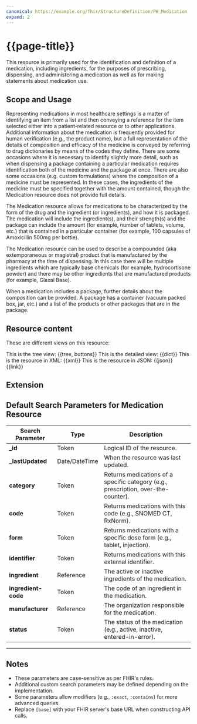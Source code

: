 ```yaml
---
canonical: https://example.org/fhir/StructureDefinition/PH_Medication
expand: 2
---
```


# {{page-title}}

This resource is primarily used for the identification and definition of a medication, including ingredients, for the purposes of prescribing, dispensing, and administering a medication as well as for making statements about medication use.

## Scope and Usage

Representing medications in most healthcare settings is a matter of identifying an item from a list and then conveying a reference for the item selected either into a patient-related resource or to other applications. Additional information about the medication is frequently provided for human verification (e.g., the product name), but a full representation of the details of composition and efficacy of the medicine is conveyed by referring to drug dictionaries by means of the codes they define. There are some occasions where it is necessary to identify slightly more detail, such as when dispensing a package containing a particular medication requires identification both of the medicine and the package at once. There are also some occasions (e.g. custom formulations) where the composition of a medicine must be represented. In these cases, the ingredients of the medicine must be specified together with the amount contained, though the Medication resource does not provide full details.

The Medication resource allows for medications to be characterized by the form of the drug and the ingredient (or ingredients), and how it is packaged. The medication will include the ingredient(s), and their strength(s) and the package can include the amount (for example, number of tablets, volume, etc.) that is contained in a particular container (for example, 100 capsules of Amoxicillin 500mg per bottle).

The Medication resource can be used to describe a compounded (aka extemporaneous or magistral) product that is manufactured by the pharmacy at the time of dispensing. In this case there will be multiple ingredients which are typically base chemicals (for example, hydrocortisone powder) and there may be other ingredients that are manufactured products (for example, Glaxal Base).

When a medication includes a package, further details about the composition can be provided. A package has a container (vacuum packed box, jar, etc.) and a list of the products or other packages that are in the package.


## Resource content

These are different views on this resource:

<tabs>
<tab title="Overview">
	This is the tree view:
	{{tree, buttons}}
</tab>
<tab title="Detailed view">
	This is the detailed view:
	{{dict}}
</tab>
<tab title="XML">
	This is the resource in XML:
	{{xml}}
</tab>
<tab title="JSON">	
	This is the resource in JSON:
	{{json}}
</tab>
<tab title="Link">
	{{link}}
</tab>
</tabs>

## Extension

## Default Search Parameters for Medication Resource

| **Search Parameter**      | **Type**       | **Description**                                                                 |
|---------------------------|----------------|---------------------------------------------------------------------------------|
| **_id**                   | Token          | Logical ID of the resource.                                                    |
| **_lastUpdated**           | Date/DateTime  | When the resource was last updated.                                            |
| **category**              | Token          | Returns medications of a specific category (e.g., prescription, over-the-counter). |
| **code**                  | Token          | Returns medications with this code (e.g., SNOMED CT, RxNorm).                  |
| **form**                  | Token          | Returns medications with a specific dose form (e.g., tablet, injection).       |
| **identifier**            | Token          | Returns medications with this external identifier.                             |
| **ingredient**            | Reference      | The active or inactive ingredients of the medication.                          |
| **ingredient-code**       | Token          | The code of an ingredient in the medication.                                   |
| **manufacturer**          | Reference      | The organization responsible for the medication.                               |
| **status**                | Token          | The status of the medication (e.g., active, inactive, entered-in-error).       |

---

## Notes
- These parameters are case-sensitive as per FHIR's rules.
- Additional custom search parameters may be defined depending on the implementation.
- Some parameters allow modifiers (e.g., `:exact`, `:contains`) for more advanced queries.
- Replace `[base]` with your FHIR server's base URL when constructing API calls.

